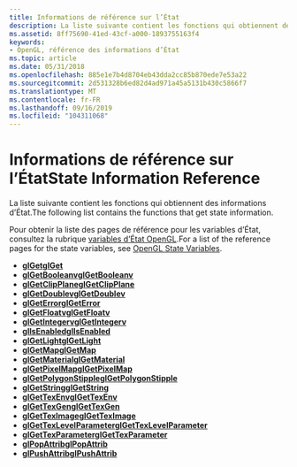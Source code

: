 ```yaml
---
title: Informations de référence sur l’État
description: La liste suivante contient les fonctions qui obtiennent des informations d’État.
ms.assetid: 8ff75690-41ed-43cf-a000-1893755163f4
keywords:
- OpenGL, référence des informations d’État
ms.topic: article
ms.date: 05/31/2018
ms.openlocfilehash: 885e1e7b4d8704eb43dda2cc85b870ede7e53a22
ms.sourcegitcommit: 2d531328b6ed82d4ad971a45a5131b430c5866f7
ms.translationtype: MT
ms.contentlocale: fr-FR
ms.lasthandoff: 09/16/2019
ms.locfileid: "104311068"
---
```

# <a name="state-information-reference"></a><span data-ttu-id="10429-104">Informations de référence sur l’État</span><span class="sxs-lookup"><span data-stu-id="10429-104">State Information Reference</span></span>

<span data-ttu-id="10429-105">La liste suivante contient les fonctions qui obtiennent des informations d’État.</span><span class="sxs-lookup"><span data-stu-id="10429-105">The following list contains the functions that get state information.</span></span>

<span data-ttu-id="10429-106">Pour obtenir la liste des pages de référence pour les variables d’État, consultez la rubrique [variables d’État OpenGL](opengl-state-variables.md).</span><span class="sxs-lookup"><span data-stu-id="10429-106">For a list of the reference pages for the state variables, see [OpenGL State Variables](opengl-state-variables.md).</span></span>

-   [<span data-ttu-id="10429-107">**glGet**</span><span class="sxs-lookup"><span data-stu-id="10429-107">**glGet**</span></span>](glgetbooleanv--glgetdoublev--glgetfloatv--glgetintegerv.md)
-   [<span data-ttu-id="10429-108">**glGetBooleanv**</span><span class="sxs-lookup"><span data-stu-id="10429-108">**glGetBooleanv**</span></span>](glgetbooleanv.md)
-   [<span data-ttu-id="10429-109">**glGetClipPlane**</span><span class="sxs-lookup"><span data-stu-id="10429-109">**glGetClipPlane**</span></span>](glgetclipplane.md)
-   [<span data-ttu-id="10429-110">**glGetDoublev**</span><span class="sxs-lookup"><span data-stu-id="10429-110">**glGetDoublev**</span></span>](glgetdoublev.md)
-   [<span data-ttu-id="10429-111">**glGetError**</span><span class="sxs-lookup"><span data-stu-id="10429-111">**glGetError**</span></span>](glgeterror.md)
-   [<span data-ttu-id="10429-112">**glGetFloatv**</span><span class="sxs-lookup"><span data-stu-id="10429-112">**glGetFloatv**</span></span>](glgetfloatv.md)
-   [<span data-ttu-id="10429-113">**glGetIntegerv**</span><span class="sxs-lookup"><span data-stu-id="10429-113">**glGetIntegerv**</span></span>](glgetintegerv.md)
-   [<span data-ttu-id="10429-114">**glIsEnabled**</span><span class="sxs-lookup"><span data-stu-id="10429-114">**glIsEnabled**</span></span>](glisenabled.md)
-   [<span data-ttu-id="10429-115">**glGetLight**</span><span class="sxs-lookup"><span data-stu-id="10429-115">**glGetLight**</span></span>](glgetlight.md)
-   [<span data-ttu-id="10429-116">**glGetMap**</span><span class="sxs-lookup"><span data-stu-id="10429-116">**glGetMap**</span></span>](glgetmap.md)
-   [<span data-ttu-id="10429-117">**glGetMaterial**</span><span class="sxs-lookup"><span data-stu-id="10429-117">**glGetMaterial**</span></span>](glgetmaterial.md)
-   [<span data-ttu-id="10429-118">**glGetPixelMap**</span><span class="sxs-lookup"><span data-stu-id="10429-118">**glGetPixelMap**</span></span>](glgetpixelmap.md)
-   [<span data-ttu-id="10429-119">**glGetPolygonStipple**</span><span class="sxs-lookup"><span data-stu-id="10429-119">**glGetPolygonStipple**</span></span>](glgetpolygonstipple.md)
-   [<span data-ttu-id="10429-120">**glGetString**</span><span class="sxs-lookup"><span data-stu-id="10429-120">**glGetString**</span></span>](glgetstring.md)
-   [<span data-ttu-id="10429-121">**glGetTexEnv**</span><span class="sxs-lookup"><span data-stu-id="10429-121">**glGetTexEnv**</span></span>](glgettexenv.md)
-   [<span data-ttu-id="10429-122">**glGetTexGen**</span><span class="sxs-lookup"><span data-stu-id="10429-122">**glGetTexGen**</span></span>](glgettexgen.md)
-   [<span data-ttu-id="10429-123">**glGetTexImage**</span><span class="sxs-lookup"><span data-stu-id="10429-123">**glGetTexImage**</span></span>](glgetteximage.md)
-   [<span data-ttu-id="10429-124">**glGetTexLevelParameter**</span><span class="sxs-lookup"><span data-stu-id="10429-124">**glGetTexLevelParameter**</span></span>](glgettexlevelparameter.md)
-   [<span data-ttu-id="10429-125">**glGetTexParameter**</span><span class="sxs-lookup"><span data-stu-id="10429-125">**glGetTexParameter**</span></span>](glgettexparameter.md)
-   [<span data-ttu-id="10429-126">**glPopAttrib**</span><span class="sxs-lookup"><span data-stu-id="10429-126">**glPopAttrib**</span></span>](glpopattrib.md)
-   [<span data-ttu-id="10429-127">**glPushAttrib**</span><span class="sxs-lookup"><span data-stu-id="10429-127">**glPushAttrib**</span></span>](glpushattrib.md)

 

 




